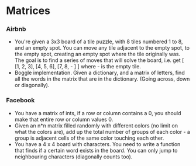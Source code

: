 Matrices
==

### Airbnb

- You're given a 3x3 board of a tile puzzle, with 8 tiles numbered 1 to 8, and an empty spot. You can move any tile adjacent to the empty spot, to the empty spot, creating an empty spot where the tile originally was. The goal is to find a series of moves that will solve the board, i.e. get [ [1, 2, 3], [4, 5, 6], [7, 8, - ] ] where - is the empty tile.
- Boggle implementation. Given a dictionary, and a matrix of letters, find all the words in the matrix that are in the dictionary. (Going across, down or diagonally).

### Facebook

- You have a matrix of ints, if a row or column contains a 0, you should make that entire row or column values 0.
- Given an n*n matrix filled randomly with different colors (no limit on what the colors are), add up the total number of groups of each color - a group is adjacent cells of the same color touching each other.
- You have a 4 x 4 board with characters. You need to write a function that finds if a certain word exists in the board. You can only jump to neighbouring characters (diagonally counts too).
